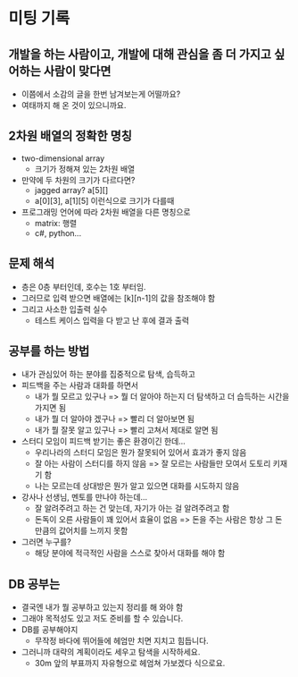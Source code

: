 # 미팅 기록

## 개발을 하는 사람이고, 개발에 대해 관심을 좀 더 가지고 싶어하는 사람이 맞다면

- 이쯤에서 소감의 글을 한번 남겨보는게 어떨까요?
- 여태까지 해 온 것이 있으니까요.

## 2차원 배열의 정확한 명칭

- two-dimensional array
  - 크기가 정해져 있는 2차원 배열
- 만약에 두 차원의 크기가 다르다면?
  - jagged array? a[5][]
  - a[0][3], a[1][5] 이런식으로 크기가 다를때
- 프로그래밍 언어에 따라 2차원 배열을 다른 명칭으로
  - matrix: 행렬
  - c#, python...

## 문제 해석

- 층은 0층 부터인데, 호수는 1호 부터임.
- 그러므로 입력 받으면 배열에는 [k][n-1]의 값을 참조해야 함
- 그리고 사소한 입출력 실수
  - 테스트 케이스 입력을 다 받고 난 후에 결과 출력

## 공부를 하는 방법

- 내가 관심있어 하는 분야를 집중적으로 탐색, 습득하고
- 피드백을 주는 사람과 대화를 하면서
  - 내가 뭘 모르고 있구나 => 뭘 더 알아야 하는지 더 탐색하고 더 습득하는 시간을 가지면 됨
  - 내가 뭘 더 알아야 겠구나 => 빨리 더 알아보면 됨
  - 내가 뭘 잘못 알고 있구나 => 빨리 고쳐서 제대로 알면 됨
- 스터디 모임이 피드백 받기는 좋은 환경이긴 한데...
  - 우리나라의 스터디 모임은 뭔가 잘못되어 있어서 효과가 좋지 않음
  - 잘 아는 사람이 스터디를 하지 않음 => 잘 모르는 사람들만 모여서 도토리 키재기 함
  - 나는 모르는데 상대방은 뭔가 알고 있으면 대화를 시도하지 않음
- 강사나 선생님, 멘토를 만나야 하는데...
  - 잘 알려주려고 하는 건 맞는데, 자기가 아는 걸 알려주려고 함
  - 돈독이 오른 사람들이 꽤 있어서 효율이 없음 => 돈을 주는 사람은 항상 그 돈 만큼의 값어치를 느끼지 못함
- 그러면 누구를?
  - 해당 분야에 적극적인 사람을 스스로 찾아서 대화를 해야 함

## DB 공부는

- 결국엔 내가 뭘 공부하고 있는지 정리를 해 와야 함
- 그래야 목적성도 있고 저도 준비를 할 수 있습니다.
- DB를 공부해야지
  - 무작정 바다에 뛰어들에 헤엄만 치면 지치고 힘듭니다.
- 그러니까 대략의 계획이라도 세우고 탐색을 시작하세요.
  - 30m 앞의 부표까지 자유형으로 헤엄쳐 가보겠다 식으로요.